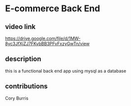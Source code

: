 # E-commerce Back End

## video link

https://drive.google.com/file/d/1MW-8yc3JfXjZJ7FKybBB3PFvFxzyGwTn/view

## description

this is a functional back end app using mysql as a database

## contributions
Cory Burris